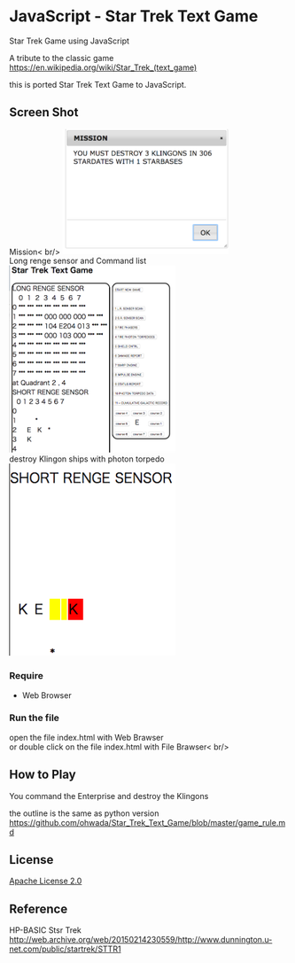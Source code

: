 JavaScript - Star Trek Text Game
===============

Star Trek Game using  JavaScript <br/>

A tribute to the classic game <br/>
https://en.wikipedia.org/wiki/Star_Trek_(text_game)  <br/>

this is ported Star Trek Text Game to  JavaScript. <br/>

## Screen Shot <br/>
Mission< br/>
<img src="https://github.com/ohwada/Star_Trek_Text_Game/blob/master/javascript/docs/js_mission.png" width="300" />  <br/>
Long renge sensor and Command list <br/>
<img src="https://github.com/ohwada/Star_Trek_Text_Game/blob/master/javascript/docs/javascript.png" width="300" />  <br/>
destroy Klingon ships with photon torpedo <br/>
<img src="https://github.com/ohwada/Star_Trek_Text_Game/blob/master/javascript/docs/js_torpedo.png" width="300" />  <br/>


### Require <br/>
- Web Browser <br/>

### Run the file <br/>
open the file index.html with Web Brawser <br/>
or double click on the file index.html with File Brawser< br/>

## How to Play <br/>

You command the Enterprise and destroy the Klingons <br/>

the outline is the same as python version <br/>
https://github.com/ohwada/Star_Trek_Text_Game/blob/master/game_rule.md <br/>

## License 
[Apache License 2.0](https://www.apache.org/licenses/LICENSE-2.0)

## Reference
HP-BASIC Stsr Trek  <br/>
http://web.archive.org/web/20150214230559/http://www.dunnington.u-net.com/public/startrek/STTR1  <br/>


